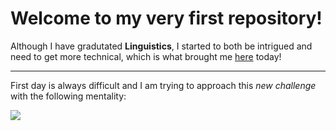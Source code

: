 # Welcome to my very first repository!

Although I have gradutated **Linguistics**, I started to both be intrigued and need to get more technical, which is what brought me [here](https://www.neuefische.de/bootcamp/web-development) today!

---
First day is always difficult and I am trying to approach this *new challenge* with the following mentality:

![](https://media.sketchfab.com/models/49efaa2c91094e4ab3c8184d2ec537a9/thumbnails/b0b040369cc541719272d827e328e643/7f49e2acb05a4beab23e908069e2ca22.jpeg)
